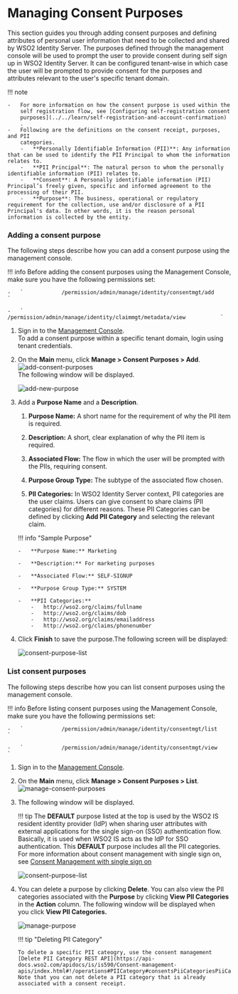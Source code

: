 # Managing Consent Purposes

This section guides you through adding consent purposes and defining
attributes of personal user information that need to be collected and
shared by WSO2 Identity Server. The purposes defined through the
management console will be used to prompt the user to provide consent
during self sign up in WSO2 Identity Server. It can be configured
tenant-wise in which case the user will be prompted to provide consent
for the purposes and attributes relevant to the user's specific tenant
domain.

  

!!! note
    
    -   For more information on how the consent purpose is used within the
        self registration flow, see [Configuring self-registration consent
        purposes](../../learn/self-registration-and-account-confirmation)
        .
    -   Following are the definitions on the consent receipt, purposes, and PII
        categories.      
        -   **Personally Identifiable Information (PII)**: Any information that can be used to identify the PII Principal to whom the information relates to.    
        -   **PII Principal**: The natural person to whom the personally identifiable information (PII) relates to.   
        -   **Consent**: A Personally identifiable information (PII) Principal’s freely given, specific and informed agreement to the processing of their PII.   
        -   **Purpose**: The business, operational or regulatory requirement for the collection, use and/or disclosure of a PII Principal's data. In other words, it is the reason personal information is collected by the entity.
        

### Adding a consent purpose

The following steps describe how you can add a consent purpose using the
management console.

!!! info 
    Before adding the consent purposes using the Management Console, make
    sure you have the following permissions set:

    -   `            /permission/admin/manage/identity/consentmgt/add           `

    -   `            /permission/admin/manage/identity/claimmgt/metadata/view           `

1.  Sign in to the [Management
    Console](../../setup/getting-started-with-the-management-console).  
    To add a consent purpose within a specific tenant domain, login
    using tenant credentials.
2.  On the **Main** menu, click **Manage > Consent Purposes > Add**.  
    ![add-consent-purposes](../assets/img/using-wso2-identity-server/add-consent-purposes.png)   
    The following window will be displayed.

    ![add-new-purpose](../assets/img/learn/add-new-purpose.png) 

3.  Add a **Purpose Name** and a **Description**.

    1.  **Purpose Name:** A short name for the requirement of why the
        PII item is required.

    2.  **Description:** A short, clear explanation of why the PII item
        is required.
    
    3.  **Associated Flow:** The flow in which the user will be prompted with the PIIs, requiring consent.  

    4.  **Purpose Group Type:** The subtype of the associated flow chosen. 

    3.  **PII Categories:** In WSO2 Identity Server context, PII
        categories are the user claims. Users can give consent to share
        claims (PII categories) for different reasons. These PII
        Categories can be defined by clicking **Add PII Category** and
        selecting the relevant claim.

    
    !!! info "Sample Purpose"

        -   **Purpose Name:** Marketing

        -   **Description:** For marketing purposes

        -   **Associated Flow:** SELF-SIGNUP

        -   **Purpose Group Type:** SYSTEM

        -   **PII Categories:**
            -   http://wso2.org/claims/fullname
            -   http://wso2.org/claims/dob
            -   http://wso2.org/claims/emailaddress
            -   http://wso2.org/claims/phonenumber

4.  Click **Finish** to save the purpose.The following screen will be
    displayed:

    ![consent-purpose-list](../assets/img/learn/consent-list.png) 

### List consent purposes

The following steps describe how you can list consent purposes using the
management console.

!!! info 
    Before listing consent purposes using the Management Console, make sure
    you have the following permissions set:

    -   `            /permission/admin/manage/identity/consentmgt/list           `

    -   `            /permission/admin/manage/identity/consentmgt/view                       `

1.  Sign in to the [Management
    Console](../../setup/getting-started-with-the-management-console).
2.  On the **Main** menu, click **Manage > Consent Purposes > List**.  
    ![manage-consent-purposes](../assets/img/using-wso2-identity-server/manage-consent-purposes.png) 

3.  The following window will be displayed.

    !!! tip 
        The **DEFAULT** purpose listed at the top is used by the
        WSO2 IS resident identity provider (IdP) when sharing user
        attributes with external applications for the single sign-on (SSO)
        authentication flow. Basically, it is used when WSO2 IS acts as the
        IdP for SSO authentication. This **DEFAULT** purpose includes all
        the PII categories. For more information about consent management
        with single sign on, see [Consent Management with single sign on](../../learn/consent-management-with-single-sign-on)

    ![consent-purpose-list](../assets/img/using-wso2-identity-server/consent-purpose-list.png) 

4.  You can delete a purpose by clicking **Delete**. You can also view
    the PII categories associated with the **Purpose** by clicking
    **View PII Categories** in the **Action** column. The following
    window will be displayed when you click **View PII Categories.**

    ![manage-purpose](../assets/img/using-wso2-identity-server/manage-purpose.png)

    !!! tip "Deleting PII Category"
    
        To delete a specific PII cateogry, use the consent management [Delete PII Category REST API](https://api-docs.wso2.com/apidocs/is/is590/Consent-management-apis/index.html#!/operations#PIICategory#consentsPiiCategoriesPiiCategoryIdDelete). Note that you can not delete a PII category that is already
        associated with a consent receipt.
    
